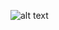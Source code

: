 ![alt text]([https://github.com/[username]/[reponame]/blob/[branch]/image.jpg?raw=true](https://github.com/YuklidD/Cisco-project1/blob/main/Screenshot%202024-02-15%20224845.jpg)https://github.com/YuklidD/Cisco-project1/blob/main/Screenshot%202024-02-15%20224845.jpg)
